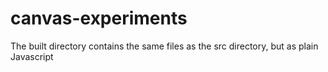 # canvas-experiments

The built directory contains the same files as the src directory, but as plain Javascript 
